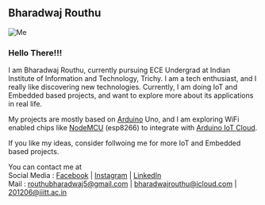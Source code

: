 ## Bharadwaj Routhu   
![Me](https://user-images.githubusercontent.com/77038120/180282999-aacedf7d-5bac-4eeb-9a32-6dc9f98debe1.JPEG)

### Hello There!!!  
I am Bharadwaj Routhu, currently pursuing ECE Undergrad at Indian Institute of Information and Technology, Trichy. I am a tech enthusiast, and I really like discovering new technologies. Currently, I am doing IoT and Embedded based projects, and want to explore more about its applications in real life.  

My projects are mostly based on [Arduino](https://www.arduino.cc/) Uno, and I am exploring WiFi enabled chips like [NodeMCU](https://www.nodemcu.com/index_en.html) (esp8266) to integrate with [Arduino IoT Cloud](https://create.arduino.cc/iot).  

If you like my ideas, consider follwoing me for more IoT and Embedded based projects. 

You can contact me at  
Social Media : [Facebook](https://www.facebook.com/routhu.bharadwaj) | [Instagram](https://www.instagram.com/bharadwaj_routhu) | [LinkedIn](https://www.linkedin.com/in/bharadwaj-routhu-8239ba201)  
Mail : routhubharadwaj5@gmail.com | bharadwajrouthu@icloud.com | 201206@iiitt.ac.in
